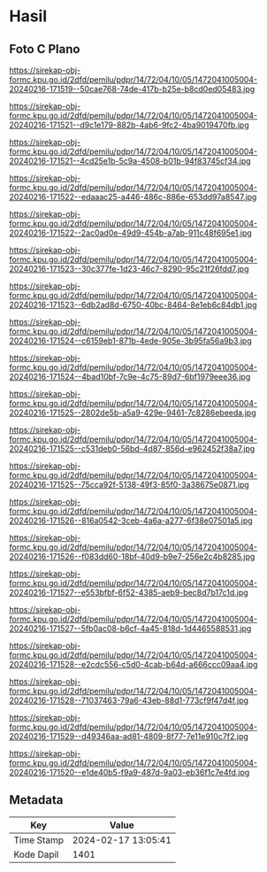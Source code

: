 # Hasil

## Foto C Plano

https://sirekap-obj-formc.kpu.go.id/2dfd/pemilu/pdpr/14/72/04/10/05/1472041005004-20240216-171519--50cae768-74de-417b-b25e-b8cd0ed05483.jpg

https://sirekap-obj-formc.kpu.go.id/2dfd/pemilu/pdpr/14/72/04/10/05/1472041005004-20240216-171521--d9c1e179-882b-4ab6-9fc2-4ba9019470fb.jpg

https://sirekap-obj-formc.kpu.go.id/2dfd/pemilu/pdpr/14/72/04/10/05/1472041005004-20240216-171521--4cd25e1b-5c9a-4508-b01b-94f83745cf34.jpg

https://sirekap-obj-formc.kpu.go.id/2dfd/pemilu/pdpr/14/72/04/10/05/1472041005004-20240216-171522--edaaac25-a446-486c-886e-653dd97a8547.jpg

https://sirekap-obj-formc.kpu.go.id/2dfd/pemilu/pdpr/14/72/04/10/05/1472041005004-20240216-171522--2ac0ad0e-49d9-454b-a7ab-911c48f695e1.jpg

https://sirekap-obj-formc.kpu.go.id/2dfd/pemilu/pdpr/14/72/04/10/05/1472041005004-20240216-171523--30c377fe-1d23-46c7-8290-95c21f26fdd7.jpg

https://sirekap-obj-formc.kpu.go.id/2dfd/pemilu/pdpr/14/72/04/10/05/1472041005004-20240216-171523--6db2ad8d-6750-40bc-8464-8e1eb6c84db1.jpg

https://sirekap-obj-formc.kpu.go.id/2dfd/pemilu/pdpr/14/72/04/10/05/1472041005004-20240216-171524--c6159eb1-871b-4ede-905e-3b95fa56a9b3.jpg

https://sirekap-obj-formc.kpu.go.id/2dfd/pemilu/pdpr/14/72/04/10/05/1472041005004-20240216-171524--4bad10bf-7c9e-4c75-89d7-6bf1979eee36.jpg

https://sirekap-obj-formc.kpu.go.id/2dfd/pemilu/pdpr/14/72/04/10/05/1472041005004-20240216-171525--2802de5b-a5a9-429e-9461-7c8286ebeeda.jpg

https://sirekap-obj-formc.kpu.go.id/2dfd/pemilu/pdpr/14/72/04/10/05/1472041005004-20240216-171525--c531deb0-56bd-4d87-856d-e962452f38a7.jpg

https://sirekap-obj-formc.kpu.go.id/2dfd/pemilu/pdpr/14/72/04/10/05/1472041005004-20240216-171525--75cca92f-5138-49f3-85f0-3a38675e0871.jpg

https://sirekap-obj-formc.kpu.go.id/2dfd/pemilu/pdpr/14/72/04/10/05/1472041005004-20240216-171526--816a0542-3ceb-4a6a-a277-6f38e07501a5.jpg

https://sirekap-obj-formc.kpu.go.id/2dfd/pemilu/pdpr/14/72/04/10/05/1472041005004-20240216-171526--f083dd60-18bf-40d9-b9e7-256e2c4b8285.jpg

https://sirekap-obj-formc.kpu.go.id/2dfd/pemilu/pdpr/14/72/04/10/05/1472041005004-20240216-171527--e553bfbf-6f52-4385-aeb9-bec8d7b17c1d.jpg

https://sirekap-obj-formc.kpu.go.id/2dfd/pemilu/pdpr/14/72/04/10/05/1472041005004-20240216-171527--5fb0ac08-b6cf-4a45-818d-1d4465588531.jpg

https://sirekap-obj-formc.kpu.go.id/2dfd/pemilu/pdpr/14/72/04/10/05/1472041005004-20240216-171528--e2cdc556-c5d0-4cab-b64d-a666ccc09aa4.jpg

https://sirekap-obj-formc.kpu.go.id/2dfd/pemilu/pdpr/14/72/04/10/05/1472041005004-20240216-171528--71037463-79a6-43eb-88d1-773cf9f47d4f.jpg

https://sirekap-obj-formc.kpu.go.id/2dfd/pemilu/pdpr/14/72/04/10/05/1472041005004-20240216-171529--d49346aa-ad81-4809-8f77-7e11e910c7f2.jpg

https://sirekap-obj-formc.kpu.go.id/2dfd/pemilu/pdpr/14/72/04/10/05/1472041005004-20240216-171520--e1de40b5-f9a9-487d-9a03-eb36f1c7e4fd.jpg


## Metadata

| Key        | Value               |
| ---------- | ------------------- |
| Time Stamp | 2024-02-17 13:05:41 |
| Kode Dapil | 1401                |



